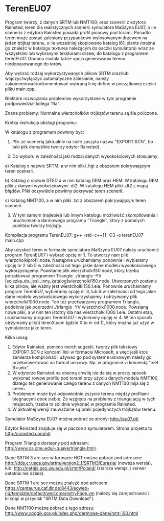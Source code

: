 # TerenEU07
Program tworzy, z danych SRTM lub NMT100, oraz scenerii z edytora Rainsted,
teren dla realistycznych scenerii symulatora MaSzyna EU07,
o ile sceneria z edytora Rainsted posiada profil pionowy pod torami.
Ponadto teren może zostać zalesiony przypadkowo wylosowanym drzewem na jeden
trójkąt terenu, o ile wcześniej skopiowano katalog l61_plants (można go
znaleźć w katalogu textures należącym do paczki symulatora) wraz ze
wszystkimi lub wybranymi teksturami drzew, do katalogu z programem terenEU07.
Dodana została także opcja generowania terenu niedopasowanego do torów.

Aby wybrać rodzaj wykorzystywanych plikow SRTM oraz/lub włączyc/wyłączyć
automatyczne zalesianie, należy zakomentować/odkomentować wybraną linię
define w początkowej części pliku main.cpp.

Niektóre rozwiązania problemów wykorzystane w tym programie podpowiedział
kolega "Ra".

Znane problemy: Normalne wierzchołków trójkątów terenu są źle policzone.


Krótka instrukcja obsługi programu:

W katalogu z programem powinny być:

1. Plik ze scenerią (aktualnie na stałe zaszyta nazwa "EXPORT.SCN",
bo taki plik domyślnie tworzy edytor Rainsted).

2. Do wyboru w zależności jaki rodzaj danych wysokościowych stosujemy:

a) Katalog o nazwie SRTM, a w nim pliki .hgt z obszarem pokrywającym teren
scenerii.

b) Katalog o nazwie DTED a w nim katalog DEM oraz HEM. W katalogu DEM
pliki z danymi wysokościowymi .dt2. W katalogu HEM pliki .dt2 z mapą błędów.
Pliki oczywiście powinny pokrywać teren scenerii.

c) Katalog NMT100, a w nim pliki .txt z obszarem pokrywającym teren scenerii.

3. W tym samym (najlepiej) lub innym katalogu możliwość skompilowania
i uruchomienia darmowego programu "Triangle", który z podanych punktów tworzy trójkąty.


Kompilacja programu TerenEU07:
g++ -std=c++11 -O3 -o terenEU07 main.cpp


Aby uzyskać teren w formacie symulatora MaSzyna EU07 należy
uruchomić program TerenEU07 i wybrać opcję nr 1.
To utworzy nam plik wierzcholkiprofil.node. Następnie 
uruchamiamy ponownie i wybieramy opcję nr 2 lub 5 w zależności
od tego, jakie dane modelu wysokościowego wykorzystujemy. Powstanie plik 
wierzcholki150.node, który trzeba potraktować programem Triangle:
./triangle -YV [sciezka_do_jesli_inny_katalog]wierzcholki150.node.
Utworzonych zostanie kilka plików, ale ważny jest wierzcholki150.1.ele.
Ponownie uruchamiamy program TerenEU7, wybieramy opcję nr 3, lub 6
w zależności od tego jakie dane modelu wysokościowego wykorzystujemy,
i otrzymamy plik wierzcholki1000.node. Ten też przetwarzamy programem Triangle,
podobnie jak poprzedni ./triangle -YV wierzcholki1000.node. Powstaną nowe pliki,
a w nim ten istotny dla nas wierzcholki1000.1.ele. Ostatni etap,
uruchamiamy program TerenEU07 i wybieramy opcję nr 4.
W ten sposób otrzymamy plik(i) terenX.scm (gdzie X to nr od 1),
który można już użyć w symulatorze jako teren.

Kilka uwag:
1. Edytor Rainsted, pomimo moich sugestii, tworzy plik tekstowy
EXPORT.SCN z końcami linii w formacie Microsoft, a więc jeśli
ktoś zamierza kompilować i używac go pod systeme unixowym należy
go przekonwertować na format unixowy. Np. w programie vi
komendą ":set ff=unix".
2. W edytorze Rainsted na obecną chwilę nie da się w prosty sposób
wykonać rowow profilu pod torami przy użyciu danych modelu NMT100,
dlatego też generowanie całego terenu z danych NMT100 mija się z celem.
3. Problemem może być odpowiednie zszycie terenu między profilami
biegnacymi obok siebie. Ze względu na problemy z triangulacją
w tych miejscach, trzeba to solidnie wykonać w programie Rainsted.
4. W aktualnej wersji zauważalne są braki pojedyńczych trójkątów
terenu.

Symulator MaSzyna EU07 można pobrać ze strony: http://eu07.pl/.

Edytor Rainsted znajduje się w paczce z symulatorem. Strona projektu 
to http://rainsted.com/pl/.

Program Triangle dostepny pod adresem:
http://www.cs.cmu.edu/~quake/triangle.html.

Dane SRTM 3 arc sec w formacie HGT można pobrać pod adresem:
http://dds.cr.usgs.gov/srtm/version2_1/SRTM3/Eurasia/ (nowsza wersja),
lub: http://netgis.geo.uw.edu.pl/srtm/Poland/ (starsza wersja, i serwer
ostatnio nie działa).

Dane SRTM 1 arc sec można znaleźć pod adresem:
https://centaurus.caf.dlr.de:8443/eoweb-ng/template/default/welcome/entryPage.vm
(należy się zarejestrować i kliknąć w przycisk "SRTM Data Download").

Dane NMT100 można pobrać z tego adresu:
http://www.codgik.gov.pl/index.php/darmowe-dane/nmt-100.html
